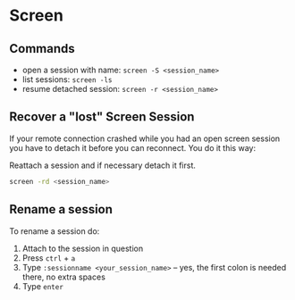 # Screen

## Commands

- open a session with name: `screen -S <session_name>`
- list sessions: `screen -ls`
- resume detached session: `screen -r <session_name>`

## Recover a "lost" Screen Session

If your remote connection crashed while you had an open screen session
you have to detach it before you can reconnect. You do it this way:

Reattach a session and if necessary detach it first.

```bash
screen -rd <session_name>
```

## Rename a session

To rename a session do:

1. Attach to the session in question
2. Press `ctrl` + `a`
3. Type `:sessionname <your_session_name>` – yes, the first colon is
   needed there, no extra spaces
4. Type `enter`
